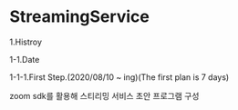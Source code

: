 # StreamingService

1.Histroy

1-1.Date

1-1-1.First Step.(2020/08/10 ~ ing)(The first plan is 7 days)

zoom sdk를 활용해 스티리밍 서비스 초안 프로그램 구성
